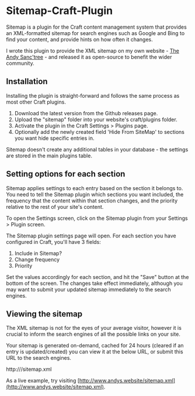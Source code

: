# Sitemap-Craft-Plugin
Sitemap is a plugin for the Craft content management system that provides an XML-formatted sitemap for search engines such as Google and Bing to find your content, and provide hints on how often it changes.

I wrote this plugin to provide the XML sitemap on my own website - [The Andy Sanc'tree](http://www.andys.website) - and released it as open-source to benefit the wider community.

## Installation
Installing the plugin is straight-forward and follows the same process as most other Craft plugins.

 1. Download the latest version from the Github releases page.
 2. Upload the "sitemap" folder into your website's craft/plugins folder.
 3. Activate the plugin in the Craft Settings > Plugins page.
 4. Optionally add the newly created field 'Hide From SiteMap' to sections you want hide specific entries in.

Sitemap doesn't create any additional tables in your database - the settings are stored in the main plugins table.

## Setting options for each section
Sitemap applies settings to each entry based on the section it belongs to. You need to tell the Sitemap plugin which sections you want included, the frequency that the content within that section changes, and the priority relative to the rest of your site's content.

To open the Settings screen, click on the Sitemap plugin from your Settings > Plugin screen.

The Sitemap plugin settings page will open. For each section you have configured in Craft, you'll have 3 fields:

 1. Include in Sitemap?
 2. Change frequency
 3. Priority
 
Set the values accordingly for each section, and hit the "Save" button at the bottom of the screen. The changes take effect immediately, although you may want to submit your updated sitemap immediately to the search engines.

## Viewing the sitemap
The XML sitemap is not for the eyes of your average visitor, however it is crucial to inform the search engines of all the possible links on your site.

Your sitemap is generated on-demand, cached for 24 hours (cleared if an entry is updated/created) you can view it at the below URL, or submit this URL to the search engines.

http://<your site URL>/sitemap.xml

As a live example, try visiting [http://www.andys.website/sitemap.xml](http://www.andys.website/sitemap.xml).